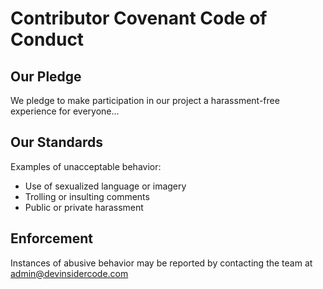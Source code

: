 # Contributor Covenant Code of Conduct

## Our Pledge
We pledge to make participation in our project a harassment-free experience for everyone...

## Our Standards
Examples of unacceptable behavior:
- Use of sexualized language or imagery
- Trolling or insulting comments
- Public or private harassment

## Enforcement
Instances of abusive behavior may be reported by contacting the team at admin@devinsidercode.com
